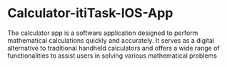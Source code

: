 # Calculator-itiTask-IOS-App
 The calculator app is a software application designed to perform mathematical calculations quickly and accurately. It serves as a digital alternative to traditional handheld calculators and offers a wide range of functionalities to assist users in solving various mathematical problems
